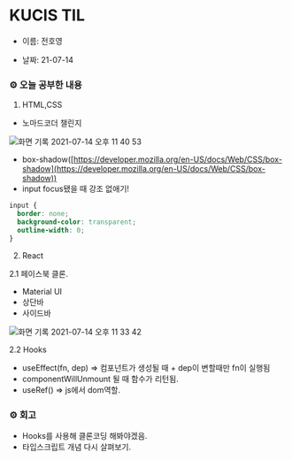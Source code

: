 # KUCIS TIL

- 이름: 전호영

- 날짜: 21-07-14

### ⚙️ 오늘 공부한 내용

1. HTML,CSS

- 노마드코더 챌린지

![화면 기록 2021-07-14 오후 11 40 53](https://user-images.githubusercontent.com/78394999/125641737-6989f7ae-4a09-4c4c-a696-c48d4bc06436.gif)

- box-shadow([https://developer.mozilla.org/en-US/docs/Web/CSS/box-shadow](https://developer.mozilla.org/en-US/docs/Web/CSS/box-shadow))
- input focus됐을 때 강조 없애기!

```css
input {
  border: none;
  background-color: transparent;
  outline-width: 0;
}
```

2. React

2.1 페이스북 클론.

- Material UI
- 상단바
- 사이드바

![화면 기록 2021-07-14 오후 11 33 42](https://user-images.githubusercontent.com/78394999/125641279-a84f0779-7cda-4c9a-afc0-b8336fd9b22e.gif)

2.2 Hooks

- useEffect(fn, dep) ⇒ 컴포넌트가 생성될 때 + dep이 변할때만 fn이 실행됨
- componentWillUnmount 될 때 함수가 리턴됨.
- useRef() ⇒ js에서 dom역할.

### ⚙️ 회고

- Hooks를 사용해 클론코딩 해봐야겠음.
- 타입스크립트 개념 다시 살펴보기.
